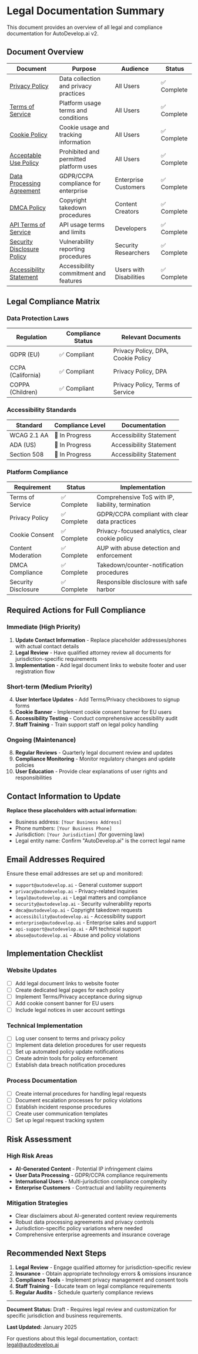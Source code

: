 # Legal Documentation Summary

This document provides an overview of all legal and compliance documentation for AutoDevelop.ai v2.

## Document Overview

| Document | Purpose | Audience | Status |
|----------|---------|----------|---------|
| [Privacy Policy](./frontend/src/components/Privacy.jsx) | Data collection and privacy practices | All Users | ✅ Complete |
| [Terms of Service](./TERMS_OF_SERVICE.md) | Platform usage terms and conditions | All Users | ✅ Complete |
| [Cookie Policy](./COOKIE_POLICY.md) | Cookie usage and tracking information | All Users | ✅ Complete |
| [Acceptable Use Policy](./ACCEPTABLE_USE_POLICY.md) | Prohibited and permitted platform uses | All Users | ✅ Complete |
| [Data Processing Agreement](./DATA_PROCESSING_AGREEMENT.md) | GDPR/CCPA compliance for enterprise | Enterprise Customers | ✅ Complete |
| [DMCA Policy](./DMCA_POLICY.md) | Copyright takedown procedures | Content Creators | ✅ Complete |
| [API Terms of Service](./API_TERMS_OF_SERVICE.md) | API usage terms and limits | Developers | ✅ Complete |
| [Security Disclosure Policy](./SECURITY_DISCLOSURE_POLICY.md) | Vulnerability reporting procedures | Security Researchers | ✅ Complete |
| [Accessibility Statement](./ACCESSIBILITY_STATEMENT.md) | Accessibility commitment and features | Users with Disabilities | ✅ Complete |

## Legal Compliance Matrix

### Data Protection Laws
| Regulation | Compliance Status | Relevant Documents |
|------------|------------------|-------------------|
| GDPR (EU) | ✅ Compliant | Privacy Policy, DPA, Cookie Policy |
| CCPA (California) | ✅ Compliant | Privacy Policy, DPA |
| COPPA (Children) | ✅ Compliant | Privacy Policy, Terms of Service |

### Accessibility Standards
| Standard | Compliance Level | Documentation |
|----------|------------------|---------------|
| WCAG 2.1 AA | 🔄 In Progress | Accessibility Statement |
| ADA (US) | 🔄 In Progress | Accessibility Statement |
| Section 508 | 🔄 In Progress | Accessibility Statement |

### Platform Compliance
| Requirement | Status | Implementation |
|-------------|--------|----------------|
| Terms of Service | ✅ Complete | Comprehensive ToS with IP, liability, termination |
| Privacy Policy | ✅ Complete | GDPR/CCPA compliant with clear data practices |
| Cookie Consent | ✅ Complete | Privacy-focused analytics, clear cookie policy |
| Content Moderation | ✅ Complete | AUP with abuse detection and enforcement |
| DMCA Compliance | ✅ Complete | Takedown/counter-notification procedures |
| Security Disclosure | ✅ Complete | Responsible disclosure with safe harbor |

## Required Actions for Full Compliance

### Immediate (High Priority)
1. **Update Contact Information** - Replace placeholder addresses/phones with actual contact details
2. **Legal Review** - Have qualified attorney review all documents for jurisdiction-specific requirements
3. **Implementation** - Add legal document links to website footer and user registration flow

### Short-term (Medium Priority)
4. **User Interface Updates** - Add Terms/Privacy checkboxes to signup forms
5. **Cookie Banner** - Implement cookie consent banner for EU users
6. **Accessibility Testing** - Conduct comprehensive accessibility audit
7. **Staff Training** - Train support staff on legal policy handling

### Ongoing (Maintenance)
8. **Regular Reviews** - Quarterly legal document review and updates
9. **Compliance Monitoring** - Monitor regulatory changes and update policies
10. **User Education** - Provide clear explanations of user rights and responsibilities

## Contact Information to Update

**Replace these placeholders with actual information:**

- Business address: `[Your Business Address]`
- Phone numbers: `[Your Business Phone]`
- Jurisdiction: `[Your Jurisdiction]` (for governing law)
- Legal entity name: Confirm "AutoDevelop.ai" is the correct legal name

## Email Addresses Required

Ensure these email addresses are set up and monitored:

- `support@autodevelop.ai` - General customer support
- `privacy@autodevelop.ai` - Privacy-related inquiries
- `legal@autodevelop.ai` - Legal matters and compliance
- `security@autodevelop.ai` - Security vulnerability reports
- `dmca@autodevelop.ai` - Copyright takedown requests
- `accessibility@autodevelop.ai` - Accessibility support
- `enterprise@autodevelop.ai` - Enterprise sales and support
- `api-support@autodevelop.ai` - API technical support
- `abuse@autodevelop.ai` - Abuse and policy violations

## Implementation Checklist

### Website Updates
- [ ] Add legal document links to website footer
- [ ] Create dedicated legal pages for each policy
- [ ] Implement Terms/Privacy acceptance during signup
- [ ] Add cookie consent banner for EU users
- [ ] Include legal notices in user account settings

### Technical Implementation
- [ ] Log user consent to terms and privacy policy
- [ ] Implement data deletion procedures for user requests
- [ ] Set up automated policy update notifications
- [ ] Create admin tools for policy enforcement
- [ ] Establish data breach notification procedures

### Process Documentation
- [ ] Create internal procedures for handling legal requests
- [ ] Document escalation processes for policy violations
- [ ] Establish incident response procedures
- [ ] Create user communication templates
- [ ] Set up legal request tracking system

## Risk Assessment

### High Risk Areas
- **AI-Generated Content** - Potential IP infringement claims
- **User Data Processing** - GDPR/CCPA compliance requirements
- **International Users** - Multi-jurisdiction compliance complexity
- **Enterprise Customers** - Contractual and liability requirements

### Mitigation Strategies
- Clear disclaimers about AI-generated content review requirements
- Robust data processing agreements and privacy controls
- Jurisdiction-specific policy variations where needed
- Comprehensive enterprise agreements and insurance coverage

## Recommended Next Steps

1. **Legal Review** - Engage qualified attorney for jurisdiction-specific review
2. **Insurance** - Obtain appropriate technology errors & omissions insurance
3. **Compliance Tools** - Implement privacy management and consent tools
4. **Staff Training** - Educate team on legal compliance requirements
5. **Regular Audits** - Schedule quarterly compliance reviews

---

**Document Status:** Draft - Requires legal review and customization for specific jurisdiction and business requirements.

**Last Updated:** January 2025

For questions about this legal documentation, contact: legal@autodevelop.ai
